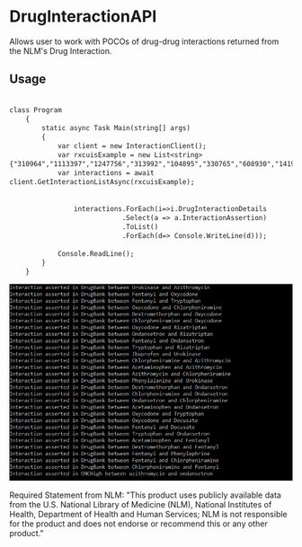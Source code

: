 # DrugInteractionAPI

Allows user to work with POCOs of drug-drug interactions returned from the NLM's Drug Interaction.

## Usage

```CSharp

class Program
    {
        static async Task Main(string[] args)
        {
            var client = new InteractionClient();
            var rxcuisExample = new List<string> {"310964","1113397","1247756","313992","104895","330765","608930","141962","1161682","800405"};
            var interactions = await client.GetInteractionListAsync(rxcuisExample);

         
                interactions.ForEach(i=>i.DrugInteractionDetails
                            .Select(a => a.InteractionAssertion)
                            .ToList()
                            .ForEach(d=> Console.WriteLine(d)));

            Console.ReadLine();
        }
    }

```

![](Assest/InteractionListConsole.gif)

Required Statement from NLM: "This product uses publicly available data from the U.S. National Library of Medicine (NLM), National Institutes of Health, Department of Health and Human Services; NLM is not responsible for the product and does not endorse or recommend this or any other product."
